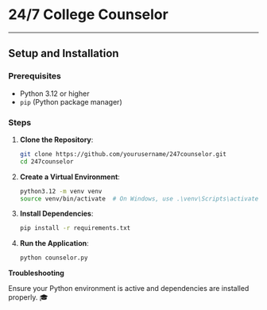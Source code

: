 # 24/7 College Counselor
---

## Setup and Installation

### Prerequisites
- Python 3.12 or higher
- `pip` (Python package manager)

### Steps

1. **Clone the Repository**:
   ```bash
   git clone https://github.com/yourusername/247counselor.git
   cd 247counselor
   ```

2.	**Create a Virtual Environment**:
    ```bash
    python3.12 -m venv venv
    source venv/bin/activate  # On Windows, use .\venv\Scripts\activate
    ```

3.	**Install Dependencies**:
    ```bash
    pip install -r requirements.txt
    ```

4.	**Run the Application**:
    ```bash
    python counselor.py
    ```

**Troubleshooting**


Ensure your Python environment is active and dependencies are installed properly. 🎓


